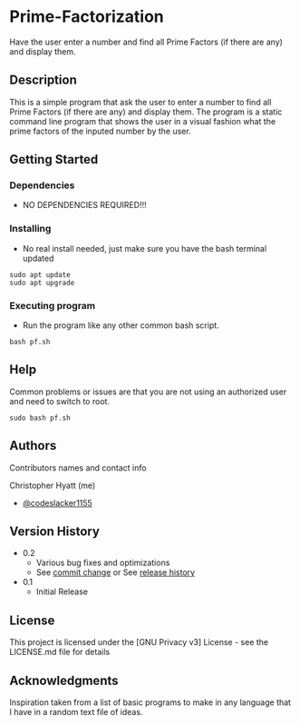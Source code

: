 # Prime-Factorization
Have the user enter a number and find all Prime Factors (if there are any) and display them.

## Description
This is a simple program that ask the user to enter a number to find all Prime Factors (if there are any) and display them. The program is a static command line program that shows the user in a visual fashion what the prime factors of the inputed number by the user.

## Getting Started

### Dependencies

* NO DEPENDENCIES REQUIRED!!!

### Installing

* No real install needed, just make sure you have the bash terminal updated
```
sudo apt update
sudo apt upgrade
```

### Executing program

* Run the program like any other common bash script.
```
bash pf.sh
```

## Help
Common problems or issues are that you are not using an authorized user and need to switch to root.
```
sudo bash pf.sh
```

## Authors

Contributors names and contact info

Christopher Hyatt (me)
* [@codeslacker1155](https://github.com/codeslacker1155)

## Version History

* 0.2
    * Various bug fixes and optimizations
    * See [commit change]() or See [release history]()
* 0.1
    * Initial Release

## License

This project is licensed under the [GNU Privacy v3] License - see the LICENSE.md file for details

## Acknowledgments

Inspiration taken from a list of basic programs to make in any language that I have in a random text file of ideas.
